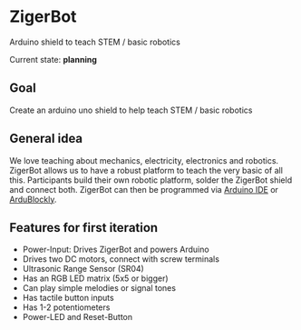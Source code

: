 # ZigerBot
Arduino shield to teach STEM / basic robotics

Current state: **planning**

## Goal
Create an arduino uno shield to help teach STEM / basic robotics

## General idea
We love teaching about mechanics, electricity, electronics and robotics. ZigerBot allows us to have a robust platform to teach the very basic of all this. Participants build their own robotic platform, solder the ZigerBot shield and connect both. ZigerBot can then be programmed via [Arduino IDE](www.arduino.cc) or [ArduBlockly](https://github.com/carlosperate/ardublockly).

## Features for first iteration
- Power-Input: Drives ZigerBot and powers Arduino
- Drives two DC motors, connect with screw terminals
- Ultrasonic Range Sensor (SR04)
- Has an RGB LED matrix (5x5 or bigger)
- Can play simple melodies or signal tones 
- Has tactile button inputs
- Has 1-2 potentiometers
- Power-LED and Reset-Button
